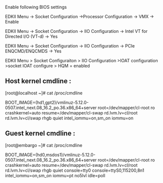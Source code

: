 Enable following BIOS settings

EDKII Menu -> Socket Configuration ->Processor Configuration -> VMX -> Enable

EDKII Menu -> Socket Configuration -> IIO Configuration -> Intel VT for Directed I/O (VT-d)  -> Yes

EDKII Menu -> Socket Configuration -> IIO Configuration -> PCIe ENQCMD/ENQCMDS -> Yes

EDKII Menu > Socket Configuraiton > IIO Configuration >IOAT configuration >socket <n> IOAT configure > HQM = enabled 

Host kernel cmdline :
-------------------------
[root@localhost ~]# cat /proc/cmdline

BOOT_IMAGE=(hd1,gpt2)/vmlinuz-5.12.0-0507.intel_next.08_16.2_po.36.x86_64+server root=/dev/mapper/cl-root ro crashkernel=auto resume=/dev/mapper/cl-swap rd.lvm.lv=cl/root rd.lvm.lv=cl/swap rhgb quiet intel_iommu=on,sm_on iommu=on

Guest kernel cmdline :
------------------------
[root@embargo ~]# cat /proc/cmdline

BOOT_IMAGE=(hd0,msdos1)/vmlinuz-5.12.0-0507.intel_next.08_16.2_po.36.x86_64+server root=/dev/mapper/cl-root ro crashkernel=auto resume=/dev/mapper/cl-swap rd.lvm.lv=cl/root rd.lvm.lv=cl/swap rhgb quiet console=tty0 console=ttyS0,115200,8n1 intel_iommu=on,sm_on iommu=pt no5lvl idle=poll